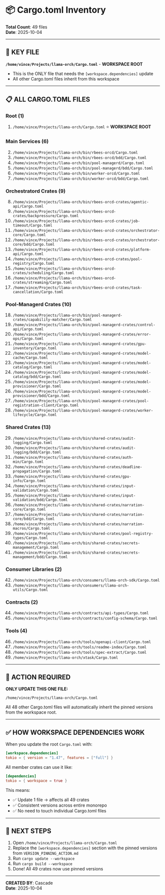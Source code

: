 # 📦 Cargo.toml Inventory

**Total Count**: 49 files  
**Date**: 2025-10-04

---

## 🎯 KEY FILE

**`/home/vince/Projects/llama-orch/Cargo.toml`** - **WORKSPACE ROOT**
- This is the ONLY file that needs the `[workspace.dependencies]` update
- All other Cargo.toml files inherit from this workspace

---

## 📋 ALL CARGO.TOML FILES

### Root (1)
1. `/home/vince/Projects/llama-orch/Cargo.toml` ⭐ **WORKSPACE ROOT**

### Main Services (6)
2. `/home/vince/Projects/llama-orch/bin/rbees-orcd/Cargo.toml`
3. `/home/vince/Projects/llama-orch/bin/rbees-orcd/bdd/Cargo.toml`
4. `/home/vince/Projects/llama-orch/bin/pool-managerd/Cargo.toml`
5. `/home/vince/Projects/llama-orch/bin/pool-managerd/bdd/Cargo.toml`
6. `/home/vince/Projects/llama-orch/bin/worker-orcd/Cargo.toml`
7. `/home/vince/Projects/llama-orch/bin/worker-orcd/bdd/Cargo.toml`

### Orchestratord Crates (9)
8. `/home/vince/Projects/llama-orch/bin/rbees-orcd-crates/agentic-api/Cargo.toml`
9. `/home/vince/Projects/llama-orch/bin/rbees-orcd-crates/backpressure/Cargo.toml`
10. `/home/vince/Projects/llama-orch/bin/rbees-orcd-crates/job-timeout/Cargo.toml`
11. `/home/vince/Projects/llama-orch/bin/rbees-orcd-crates/orchestrator-core/Cargo.toml`
12. `/home/vince/Projects/llama-orch/bin/rbees-orcd-crates/orchestrator-core/bdd/Cargo.toml`
13. `/home/vince/Projects/llama-orch/bin/rbees-orcd-crates/platform-api/Cargo.toml`
14. `/home/vince/Projects/llama-orch/bin/rbees-orcd-crates/pool-registry/Cargo.toml`
15. `/home/vince/Projects/llama-orch/bin/rbees-orcd-crates/scheduling/Cargo.toml`
16. `/home/vince/Projects/llama-orch/bin/rbees-orcd-crates/streaming/Cargo.toml`
17. `/home/vince/Projects/llama-orch/bin/rbees-orcd-crates/task-cancellation/Cargo.toml`

### Pool-Managerd Crates (10)
18. `/home/vince/Projects/llama-orch/bin/pool-managerd-crates/capability-matcher/Cargo.toml`
19. `/home/vince/Projects/llama-orch/bin/pool-managerd-crates/control-api/Cargo.toml`
20. `/home/vince/Projects/llama-orch/bin/pool-managerd-crates/error-ops/Cargo.toml`
21. `/home/vince/Projects/llama-orch/bin/pool-managerd-crates/gpu-inventory/Cargo.toml`
22. `/home/vince/Projects/llama-orch/bin/pool-managerd-crates/model-cache/Cargo.toml`
23. `/home/vince/Projects/llama-orch/bin/pool-managerd-crates/model-catalog/Cargo.toml`
24. `/home/vince/Projects/llama-orch/bin/pool-managerd-crates/model-catalog/bdd/Cargo.toml`
25. `/home/vince/Projects/llama-orch/bin/pool-managerd-crates/model-provisioner/Cargo.toml`
26. `/home/vince/Projects/llama-orch/bin/pool-managerd-crates/model-provisioner/bdd/Cargo.toml`
27. `/home/vince/Projects/llama-orch/bin/pool-managerd-crates/pool-registration-client/Cargo.toml`
28. `/home/vince/Projects/llama-orch/bin/pool-managerd-crates/worker-lifecycle/Cargo.toml`

### Shared Crates (13)
29. `/home/vince/Projects/llama-orch/bin/shared-crates/audit-logging/Cargo.toml`
30. `/home/vince/Projects/llama-orch/bin/shared-crates/audit-logging/bdd/Cargo.toml`
31. `/home/vince/Projects/llama-orch/bin/shared-crates/auth-min/Cargo.toml`
32. `/home/vince/Projects/llama-orch/bin/shared-crates/deadline-propagation/Cargo.toml`
33. `/home/vince/Projects/llama-orch/bin/shared-crates/gpu-info/Cargo.toml`
34. `/home/vince/Projects/llama-orch/bin/shared-crates/input-validation/Cargo.toml`
35. `/home/vince/Projects/llama-orch/bin/shared-crates/input-validation/bdd/Cargo.toml`
36. `/home/vince/Projects/llama-orch/bin/shared-crates/narration-core/Cargo.toml`
37. `/home/vince/Projects/llama-orch/bin/shared-crates/narration-core/bdd/Cargo.toml`
38. `/home/vince/Projects/llama-orch/bin/shared-crates/narration-macros/Cargo.toml`
39. `/home/vince/Projects/llama-orch/bin/shared-crates/pool-registry-types/Cargo.toml`
40. `/home/vince/Projects/llama-orch/bin/shared-crates/secrets-management/Cargo.toml`
41. `/home/vince/Projects/llama-orch/bin/shared-crates/secrets-management/bdd/Cargo.toml`

### Consumer Libraries (2)
42. `/home/vince/Projects/llama-orch/consumers/llama-orch-sdk/Cargo.toml`
43. `/home/vince/Projects/llama-orch/consumers/llama-orch-utils/Cargo.toml`

### Contracts (2)
44. `/home/vince/Projects/llama-orch/contracts/api-types/Cargo.toml`
45. `/home/vince/Projects/llama-orch/contracts/config-schema/Cargo.toml`

### Tools (4)
46. `/home/vince/Projects/llama-orch/tools/openapi-client/Cargo.toml`
47. `/home/vince/Projects/llama-orch/tools/readme-index/Cargo.toml`
48. `/home/vince/Projects/llama-orch/tools/spec-extract/Cargo.toml`
49. `/home/vince/Projects/llama-orch/xtask/Cargo.toml`

---

## 🎯 ACTION REQUIRED

**ONLY UPDATE THIS ONE FILE:**
```
/home/vince/Projects/llama-orch/Cargo.toml
```

All 48 other Cargo.toml files will automatically inherit the pinned versions from the workspace root.

---

## ✅ HOW WORKSPACE DEPENDENCIES WORK

When you update the root `Cargo.toml` with:
```toml
[workspace.dependencies]
tokio = { version = "1.47", features = ["full"] }
```

All member crates can use it like:
```toml
[dependencies]
tokio = { workspace = true }
```

This means:
- ✅ Update 1 file → affects all 49 crates
- ✅ Consistent versions across entire monorepo
- ✅ No need to touch individual Cargo.toml files

---

## 🚀 NEXT STEPS

1. Open `/home/vince/Projects/llama-orch/Cargo.toml`
2. Replace the `[workspace.dependencies]` section with the pinned versions from `VERSION_PINNING_ACTION.md`
3. Run `cargo update --workspace`
4. Run `cargo build --workspace`
5. Done! All 49 crates now use pinned versions

---

**CREATED BY**: Cascade  
**Date**: 2025-10-04
